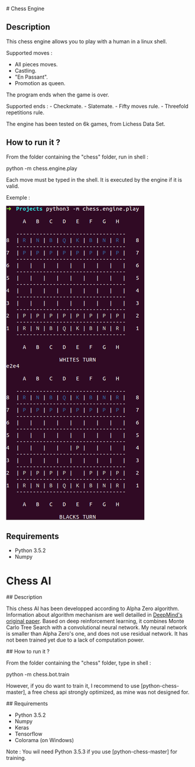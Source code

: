 # Chess Engine

## Description

This chess engine allows you to play with a human in a linux shell.

Supported moves :
 - All pieces moves.
 - Castling.
 - "En Passant".
 - Promotion as queen.

The program ends when the game is over.

Supported ends :
    - Checkmate.
    - Slatemate.
    - Fifty moves rule.
    - Threefold repetitions rule.

The engine has been tested on 6k games, from Lichess Data Set.

## How to run it ?

From the folder containing the "chess" folder, run in shell :

python -m chess.engine.play

Each move must be typed in the shell.
It is executed by the engine if it is valid.

Exemple :

![alt text](play.png)

## Requirements

- Python 3.5.2
- Numpy

# Chess AI

## Description

This chess AI has been developped according to Alpha Zero algorithm.
Information about algorithm mechanism are well detailled in [DeepMind's original paper](https://www.nature.com/articles/nature24270.epdf?author_access_token=VJXbVjaSHxFoctQQ4p2k4tRgN0jAjWel9jnR3ZoTv0PVW4gB86EEpGqTRDtpIz-2rmo8-KG06gqVobU5NSCFeHILHcVFUeMsbvwS-lxjqQGg98faovwjxeTUgZAUMnRQ).
Based on deep reinforcement learning, it combines Monte Carlo Tree Search with a convolutional neural network.
My neural network is smaller than Alpha Zero's one, and does not use residual network.
It has not been trained yet due to a lack of computation power.

## How to run it ?

From the folder containing the "chess" folder, type in shell :

python -m chess.bot.train

However, if you do want to train it, I recommend to use [python-chess-master],
a free chess api strongly optimized, as mine was not designed for.

## Requirements

- Python 3.5.2
- Numpy
- Keras
- Tensorflow
- Colorama (on Windows)

Note : You wil need Python 3.5.3 if you use [python-chess-master] for training.
